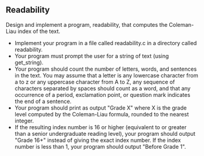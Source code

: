 ## Readability

Design and implement a program, readability, that computes the Coleman-Liau index of the text.

- Implement your program in a file called readability.c in a directory called readability.
- Your program must prompt the user for a string of text (using get_string).
- Your program should count the number of letters, words, and sentences in the text. You may assume that a letter is any lowercase character from a to z or any uppercase character from A to Z, any sequence of characters separated by spaces should count as a word, and that any occurrence of a period, exclamation point, or question mark indicates the end of a sentence.
- Your program should print as output "Grade X" where X is the grade level computed by the Coleman-Liau formula, rounded to the nearest integer.
- If the resulting index number is 16 or higher (equivalent to or greater than a senior undergraduate reading level), your program should output "Grade 16+" instead of giving the exact index number. If the index number is less than 1, your program should output "Before Grade 1".